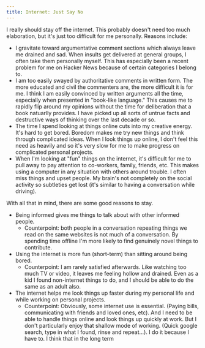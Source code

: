 ```yaml
---
title: Internet: Just Say No
---
```


I really should stay off the internet. This probably doesn't need too much
elaboration, but it's just too difficult for me personally. Reasons include:
- I gravitate toward argumentative comment sections which always leave me
  drained and sad. When insults get delivered at general groups, I often take
  them personally myself. This has especially been a recent problem for me on
  Hacker News because of certain categories I belong to.
- I am too easily swayed by authoritative comments in written form. The more
  educated and civil the commenters are, the more difficult it is for me.
  I think I am easily convinced by written arguments all the time, especially
  when presented in "book-like language." This causes me to rapidly flip around
  my opinions without the time for deliberation that a book natuarlly provides.
  I have picked up all sorts of untrue facts and destructive ways of thinking
  over the last decade or so.
- The time I spend looking at things online cuts into my creative energy. It's
  hard to get bored. Boredom makes me try new things and think through
  complicated ideas. When I look things up online, I don't feel this need as
  heavily and so it's very slow for me to make progress on complicated personal
  projects.
- When I'm looking at "fun" things on the internet, it's difficult for me to
  pull away to pay attention to co-workers, family, friends, etc. This makes
  using a computer in any situation with others around trouble. I often miss
  things and upset people. My brain's not completely on the social activity so
  subtleties get lost (it's similar to having a conversation while driving).

With all that in mind, there are some good reasons to stay.
- Being informed gives me things to talk about with other informed people.
  - Counterpoint: both people in a conversation repeating things we read on the
    same websites is not much of a conversation. By spending time offline I'm
    more likely to find genuinely novel things to contribute.
- Using the internet is more fun (short-term) than sitting around being bored.
  - Counterpoint: I am rarely satisfied afterwards. Like watching too much TV
    or video, it leaves me feeling hollow and drained. Even as a kid I found
    non-internet things to do, and I should be able to do the same as an adult
    also.
- The internet helps me look things up faster during my personal life and while
  working on personal projects.
  - Counterpoint: Obviously, some internet use is essential. (Paying bills,
    communicating with friends and loved ones, etc). And I need to be able to
    handle things online and look things up quickly at work. But I don't
    particularly enjoy that shallow mode of working. (Quick google search, type
    in what I found, rinse and repeat...). I do it because I have to. I think
    that in the long term
